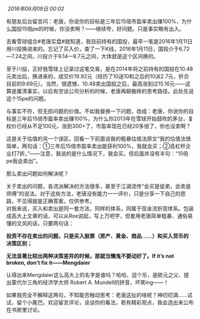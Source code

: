  _2016年09月09日 00:02_

有朋友后台留言问：老唐，你说你的目标是三年后15倍市盈率卖出赚100%，为什么国投15倍pe的时候，你没卖啊？——继续夸，好问题。只是事实略有出入。  

去看雪球组合#老唐实盘#就知道，我目前持有的国投，最早一笔是2016年1月11日用川投换进来的。忘记了买入价，查了一下K线，2016年1月11日，国投介于6.72—7.24之间，川投介于9.14—9.7元之间，大体就是这个区间换的。 

至于川投，正好我雪球上记录过这笔交易，是在2014年将之前持有的国投在10.48元卖出后，换进来的，成交价19.92元（经历了10送10和之后的10派2.7元，折合目前的9.69元）。当然，很遗憾，10.48卖出国投之后，最高涨到过15.16元——这算是厘清事实，以后有空谈公司分析的时候，老唐再聊搬砖的思考路径。此处先说这个15pe的问题。

与事实不符，但无损问题的价值。不如我替换一下问题，改成：老唐，你说你的目标是三年后15倍市盈率卖出赚100%，为什么你2013年在雪球开始鼓吹的茅台，复权价已经从不足100元，涨到300+了，市盈率现在已经20多倍了，你也没卖啊？

这是关于估值的另一个误区。回看一下前面谈我的粗暴估值法原文“我的估值法很简单，两句话：①三年后15倍市盈率卖出能获利100%，我就会买；②高杠杆企业打7折。”——注意，我说的是什么情况下，我会买。但后面并没有半句：“15倍pe我会卖出”。

那么卖出问题如何解决呢？

关于卖出的问题，各流派解决的方法很多，甚至于江湖流传“会买是徒弟，会卖是师傅”的说法。对于这些方法，老唐没有能力一一评价，只是分享一下自己的思路，不见得就是正确答案，仅供参考。  
对我来说，买入和卖出是同一套方法，同样的体系，同属于现金流折现体系。包装成高大上文章的话，可以从Roe说起，写上万吧字，但套用老唐简单粗暴、通俗易懂的文风的话，只要两句话：  

**投资不存在卖出的问题，只是买入股票（房产、黄金、商品……）和买入货币的决策区别；**

**无法显著比较出两种决策差异的时候，那就当懒鬼不要动好了。If it’s not broken, don’t fix it——Mengdaier**  

认得出来Mengdaier这么高大上的名字是谁吗？哈哈，逗个乐，是欧元之父、提出蒙代尔三角的经济学大师 Robert A. Mundell的拼音，坏笑ing——！

如果我完全不解释这两句，不知能否触动思考：老唐这扯的啥呢？神叨叨滴……试试，留个小尾巴。欢迎留言评论，谈谈你的看法，若有精彩观点，我会选出来公布在书房里讨论。